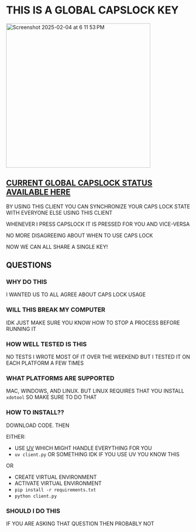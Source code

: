 # THIS IS A GLOBAL CAPSLOCK KEY

<img width="394" alt="Screenshot 2025-02-04 at 6 11 53 PM" src="https://github.com/user-attachments/assets/6179f4dc-0f9a-42ec-b8a7-5505127a0fe8" />

## [CURRENT GLOBAL CAPSLOCK STATUS AVAILABLE HERE](https://globalcapslock.com)

BY USING THIS CLIENT YOU CAN SYNCHRONIZE YOUR CAPS LOCK STATE WITH EVERYONE ELSE USING THIS CLIENT

WHENEVER I PRESS CAPSLOCK IT IS PRESSED FOR YOU AND VICE-VERSA

NO MORE DISAGREEING ABOUT WHEN TO USE CAPS LOCK

NOW WE CAN ALL SHARE A SINGLE KEY!

## QUESTIONS

### WHY DO THIS
I WANTED US TO ALL AGREE ABOUT CAPS LOCK USAGE

### WILL THIS BREAK MY COMPUTER
IDK JUST MAKE SURE YOU KNOW HOW TO STOP A PROCESS BEFORE RUNNING IT

### HOW WELL TESTED IS THIS
NO TESTS I WROTE MOST OF IT OVER THE WEEKEND BUT I TESTED IT ON EACH PLATFORM A FEW TIMES

### WHAT PLATFORMS ARE SUPPORTED
MAC, WINDOWS, AND LINUX. BUT LINUX REQUIRES THAT YOU INSTALL `xdotool` SO MAKE SURE TO DO THAT

### HOW TO INSTALL??

DOWNLOAD CODE. THEN

EITHER:
* USE [UV](https://github.com/astral-sh/uv) WHICH MIGHT HANDLE EVERYTHING FOR YOU
* `uv client.py` OR SOMETHING IDK IF YOU USE UV YOU KNOW THIS

OR

* CREATE VIRTUAL ENVIRONMENT
* ACTIVATE VIRTUAL ENVIRONMENT
* `pip install -r requirements.txt`
* `python client.py`

### SHOULD I DO THIS

IF YOU ARE ASKING THAT QUESTION THEN PROBABLY NOT
